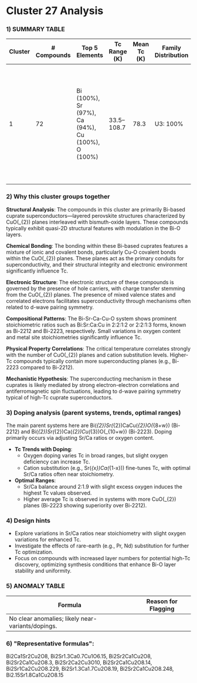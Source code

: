 # Cluster 27 Analysis


### 1) SUMMARY TABLE
| Cluster | # Compounds | Top 5 Elements | Tc Range (K) | Mean Tc (K) | Family Distribution | Notes |
|---|---|---|---|---|---|---|
| 1 | 72 | Bi (100%), Sr (97%), Ca (94%), Cu (100%), O (100%) | 33.5–108.7 | 78.3 | U3: 100% | - Primarily Bi-based cuprates; layered perovskite structures - Majority are p-type hole-doped systems, e.g., Bi-2212, Bi-2223 |

### 2) Why this cluster groups together

**Structural Analysis**: The compounds in this cluster are primarily Bi-based cuprate superconductors—layered perovskite structures characterized by CuO\(_{2}\) planes interleaved with bismuth-oxide layers. These compounds typically exhibit quasi-2D structural features with modulation in the Bi-O layers. 

**Chemical Bonding**: The bonding within these Bi-based cuprates features a mixture of ionic and covalent bonds, particularly Cu-O covalent bonds within the CuO\(_{2}\) planes. These planes act as the primary conduits for superconductivity, and their structural integrity and electronic environment significantly influence Tc. 

**Electronic Structure**: The electronic structure of these compounds is governed by the presence of hole carriers, with charge transfer stemming from the CuO\(_{2}\) planes. The presence of mixed valence states and correlated electrons facilitates superconductivity through mechanisms often related to d-wave pairing symmetry.

**Compositional Patterns**: The Bi-Sr-Ca-Cu-O system shows prominent stoichiometric ratios such as Bi:Sr:Ca:Cu in 2:2:1:2 or 2:2:1:3 forms, known as Bi-2212 and Bi-2223, respectively. Small variations in oxygen content and metal site stoichiometries significantly influence Tc.

**Physical Property Correlations**: The critical temperature correlates strongly with the number of CuO\(_{2}\) planes and cation substitution levels. Higher-Tc compounds typically contain more superconducting planes (e.g., Bi-2223 compared to Bi-2212).

**Mechanistic Hypothesis**: The superconducting mechanism in these cuprates is likely mediated by strong electron-electron correlations and antiferromagnetic spin fluctuations, leading to d-wave pairing symmetry typical of high-Tc cuprate superconductors.

### 3) Doping analysis (parent systems, trends, optimal ranges)

The main parent systems here are Bi\(_{2}\)Sr\(_{2}\)CaCu\(_{2}\)O\(_{8+w}\) (Bi-2212) and Bi\(_{2}\)Sr\(_{2}\)Ca\(_{2}\)Cu\(_{3}\)O\(_{10+w}\) (Bi-2223). Doping primarily occurs via adjusting Sr/Ca ratios or oxygen content. 

- **Tc Trends with Doping**: 
  - Oxygen doping varies Tc in broad ranges, but slight oxygen deficiency can increase Tc.
  - Cation substitution (e.g., Sr\(_{x}\)Ca\(_{1-x}\)) fine-tunes Tc, with optimal Sr/Ca ratios often near stoichiometry.
- **Optimal Ranges**: 
  - Sr/Ca balance around 2:1.9 with slight excess oxygen induces the highest Tc values observed.
  - Higher average Tc is observed in systems with more CuO\(_{2}\) planes (Bi-2223 showing superiority over Bi-2212).

### 4) Design hints

- Explore variations in Sr/Ca ratios near stoichiometry with slight oxygen variations for enhanced Tc.
- Investigate the effects of rare-earth (e.g., Pr, Nd) substitution for further Tc optimization.
- Focus on compounds with increased layer numbers for potential high-Tc discovery, optimizing synthesis conditions that enhance Bi-O layer stability and uniformity.

### 5) ANOMALY TABLE
| Formula | Reason for Flagging |
|---|---|
| No clear anomalies; likely near-variants/dopings. |

### 6) "Representative formulas": 
Bi2Ca1Sr2Cu2O8, Bi2Sr1.3Ca0.7Cu1O6.15, Bi2Sr2Ca1Cu2O8, Bi2Sr2Ca1Cu2O8.3, Bi2Sr2Ca2Cu3O10, Bi2Sr2Ca1Cu2O8.14, Bi2Sr1Ca2Cu2O8.229, Bi2Sr1.3Ca1.7Cu2O8.19, Bi2Sr2Ca1Cu2O8.248, Bi2.15Sr1.8Ca1Cu2O8.15